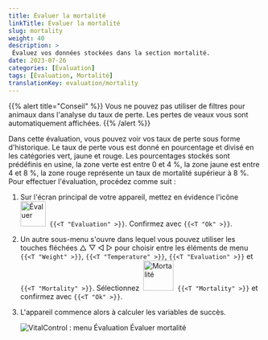 ```yaml
---
title: Évaluer la mortalité
linkTitle: Évaluer la mortalité
slug: mortality
weight: 40
description: >
 Évaluez vos données stockées dans la section mortalité.
date: 2023-07-26
categories: [Évaluation]
tags: [Évaluation, Mortalité]
translationKey: evaluation/mortality
---
```

{{% alert title="Conseil" %}}
Vous ne pouvez pas utiliser de filtres pour animaux dans l'analyse du taux de perte. Les pertes de veaux vous sont automatiquement affichées.
{{% /alert %}}

Dans cette évaluation, vous pouvez voir vos taux de perte sous forme d'historique. Le taux de perte vous est donné en pourcentage et divisé en les catégories vert, jaune et rouge. Les pourcentages stockés sont prédéfinis en usine, la zone verte est entre 0 et 4 %, la zone jaune est entre 4 et 8 %, la zone rouge représente un taux de mortalité supérieur à 8 %.
Pour effectuer l'évaluation, procédez comme suit :

1. Sur l'écran principal de votre appareil, mettez en évidence l'icône &nbsp;<img src="/icons/main/evaluation.svg" width="50" align="bottom" alt="Évaluer" />&nbsp; `{{<T "Evaluation" >}}`. Confirmez avec `{{<T "Ok" >}}`.

2. Un autre sous-menu s'ouvre dans lequel vous pouvez utiliser les touches fléchées △ ▽ ◁ ▷ pour choisir entre les éléments de menu `{{<T "Weight" >}}`, `{{<T "Temperature" >}}`, `{{<T "Evaluation" >}}` et `{{<T "Mortality" >}}`. Sélectionnez &nbsp;<img src="/icons/evaluation/calflosses.svg" width="60" align="bottom" alt="Mortalité" />&nbsp; `{{<T "Mortality" >}}` et confirmez avec `{{<T "Ok" >}}`.

3. L'appareil commence alors à calculer les variables de succès.

   ![VitalControl : menu Évaluation Évaluer mortalité](../images/mortality.png "Évaluer mortalité")
